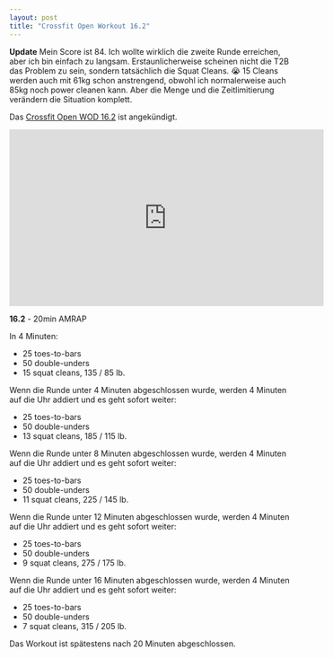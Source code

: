 ```yaml
---
layout: post
title: "Crossfit Open Workout 16.2"
---
```


**Update** Mein Score ist 84. Ich wollte wirklich die zweite Runde erreichen, aber ich bin einfach zu langsam. Erstaunlicherweise scheinen nicht die T2B das Problem zu sein, sondern tatsächlich die Squat Cleans. 😭 15 Cleans werden auch mit 61kg schon anstrengend, obwohl ich normalerweise auch 85kg noch power cleanen kann. Aber die Menge und die Zeitlimitierung verändern die Situation komplett.

Das [Crossfit Open WOD 16.2][0] ist angekündigt.

<iframe width="560" height="315" src="https://www.youtube-nocookie.com/embed/_oJtaRP80Oo" frameborder="0" allowfullscreen></iframe>

**16.2** - 20min AMRAP

In 4 Minuten:

* 25 toes-to-bars
* 50 double-unders
* 15 squat cleans, 135 / 85 lb.

Wenn die Runde unter 4 Minuten abgeschlossen wurde, werden 4 Minuten auf die Uhr addiert und es geht sofort weiter:

* 25 toes-to-bars
* 50 double-unders
* 13 squat cleans, 185 / 115 lb.

Wenn die Runde unter 8 Minuten abgeschlossen wurde, werden 4 Minuten auf die Uhr addiert und es geht sofort weiter:

* 25 toes-to-bars
* 50 double-unders
* 11 squat cleans, 225 / 145 lb.

Wenn die Runde unter 12 Minuten abgeschlossen wurde, werden 4 Minuten auf die Uhr addiert und es geht sofort weiter:

* 25 toes-to-bars
* 50 double-unders
* 9 squat cleans, 275 / 175 lb.

Wenn die Runde unter 16 Minuten abgeschlossen wurde, werden 4 Minuten auf die Uhr addiert und es geht sofort weiter:

* 25 toes-to-bars
* 50 double-unders
* 7 squat cleans, 315 / 205 lb.

Das Workout ist spätestens nach 20 Minuten abgeschlossen.

[0]: http://games.crossfit.com/workouts/the-open/2016#tabs-2
